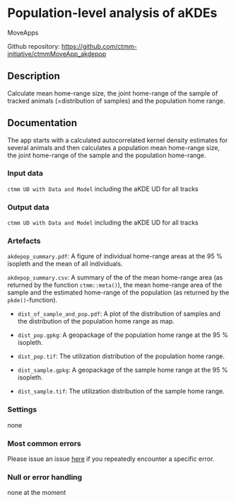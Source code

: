 # Population-level analysis of aKDEs

MoveApps

Github repository: https://github.com/ctmm-initiative/ctmmMoveApp_akdepop

## Description
Calculate mean home-range size, the joint home-range of the sample of tracked animals (=distribution of samples) and the population home range.

## Documentation
The app starts with a calculated autocorrelated kernel density estimates for several animals and then calculates a population mean home-range size, the joint home-range of the sample and the population home-range.

### Input data
`ctmm UD with Data and Model` including the aKDE UD for all tracks

### Output data
`ctmm UD with Data and Model` including the aKDE UD for all tracks

### Artefacts

`akdepop_summary.pdf`: A figure of individual home-range areas at the 95 % isopleth and the mean of all individuals. 

`akdepop_summary.csv`: A summary of the of the mean home-range area (as returned by the function `ctmm::meta()`), the mean home-range area of the sample and the estimated home-range of the population (as returned by the `pkde()`-function). 

- `dist_of_sample_and_pop.pdf`: A plot of the distribution of samples and the distribution of the population home range as map. 

- `dist_pop.gpkg`: A geopackage of the population home range at the 95 % isopleth. 

- `dist_pop.tif`: The utilization distribution of the population home range.

- `dist_sample.gpkg`: A geopackage of the sample home range at the 95 % isopleth. 

- `dist_sample.tif`: The utilization distribution of the sample home range.

### Settings 
none

### Most common errors
Please issue an issue [here](https://github.com/ctmm-initiative/ctmmMoveApp_akdepop/issues) if you repeatedly encounter a specific error.

### Null or error handling
none at the moment